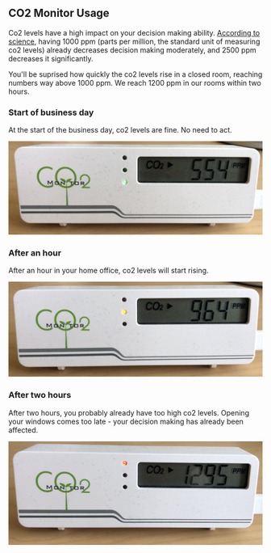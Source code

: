 ## CO2 Monitor Usage

Co2 levels have a high impact on your decision making ability.
[According to science](https://www.smithsonianmag.com/science-nature/the-carbon-dioxide-in-a-crowded-room-can-make-you-dumber-180948052/), having 1000 ppm (parts per million, the standard unit of measuring co2 levels) already decreases decision making moderately, and 2500 ppm decreases it significantly. 

You'll be suprised how quickly the co2 levels rise in a closed room, reaching numbers way above 1000 ppm. We reach 1200 ppm in our rooms within two hours.

### Start of business day

At the start of the business day, co2 levels are fine. No need to act.

![Green light shows below 800 ppm or higher](co2-monitor-green.jpeg)

### After an hour

After an hour in your home office, co2 levels will start rising. 

![Yellow light shows at 800 ppm or higher](co2-monitor-yellow.jpeg)

### After two hours

After two hours, you probably already have too high co2 levels.
Opening your windows comes too late - your decision making has already been affected.

![Red light shows at 1200 ppm or higher](co2-monitor-red.jpeg)

<script async defer src="https://cdn.simpleanalytics.io/hello.js"></script>
<noscript><img src="https://api.simpleanalytics.io/hello.gif" alt=""></noscript>
